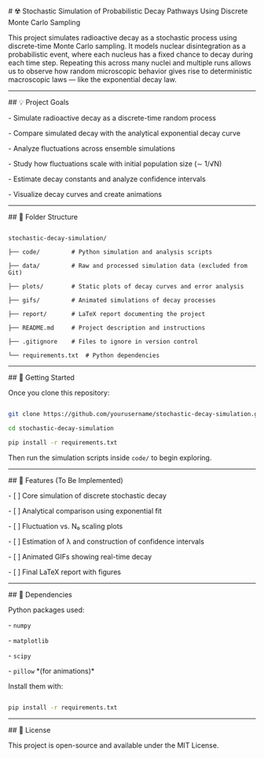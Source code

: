 \# ☢️ Stochastic Simulation of Probabilistic Decay Pathways Using Discrete Monte Carlo Sampling



This project simulates radioactive decay as a stochastic process using discrete-time Monte Carlo sampling. It models nuclear disintegration as a probabilistic event, where each nucleus has a fixed chance to decay during each time step. Repeating this across many nuclei and multiple runs allows us to observe how random microscopic behavior gives rise to deterministic macroscopic laws — like the exponential decay law.



---



\## 💡 Project Goals



\- Simulate radioactive decay as a discrete-time random process

\- Compare simulated decay with the analytical exponential decay curve

\- Analyze fluctuations across ensemble simulations

\- Study how fluctuations scale with initial population size (∼ 1/√N)

\- Estimate decay constants and analyze confidence intervals

\- Visualize decay curves and create animations



---



\## 📁 Folder Structure



```

stochastic-decay-simulation/

├── code/         # Python simulation and analysis scripts

├── data/         # Raw and processed simulation data (excluded from Git)

├── plots/        # Static plots of decay curves and error analysis

├── gifs/         # Animated simulations of decay processes

├── report/       # LaTeX report documenting the project

├── README.md     # Project description and instructions

├── .gitignore    # Files to ignore in version control

└── requirements.txt  # Python dependencies

```



---



\## 🚀 Getting Started



Once you clone this repository:



```bash

git clone https://github.com/yourusername/stochastic-decay-simulation.git

cd stochastic-decay-simulation

pip install -r requirements.txt

```



Then run the simulation scripts inside `code/` to begin exploring.



---



\## 🧪 Features (To Be Implemented)



\- \[ ] Core simulation of discrete stochastic decay

\- \[ ] Analytical comparison using exponential fit

\- \[ ] Fluctuation vs. N₀ scaling plots

\- \[ ] Estimation of λ and construction of confidence intervals

\- \[ ] Animated GIFs showing real-time decay

\- \[ ] Final LaTeX report with figures



---



\## 🔧 Dependencies



Python packages used:

\- `numpy`

\- `matplotlib`

\- `scipy`

\- `pillow` \*(for animations)\*



Install them with:



```bash

pip install -r requirements.txt

```



---



\## 📜 License



This project is open-source and available under the MIT License.



